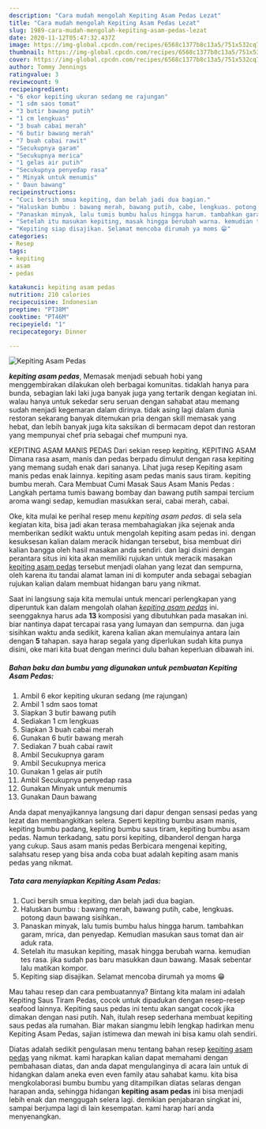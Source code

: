 ```yaml
---
description: "Cara mudah mengolah Kepiting Asam Pedas Lezat"
title: "Cara mudah mengolah Kepiting Asam Pedas Lezat"
slug: 1989-cara-mudah-mengolah-kepiting-asam-pedas-lezat
date: 2020-11-12T05:47:32.437Z
image: https://img-global.cpcdn.com/recipes/6568c1377b8c13a5/751x532cq70/kepiting-asam-pedas-foto-resep-utama.jpg
thumbnail: https://img-global.cpcdn.com/recipes/6568c1377b8c13a5/751x532cq70/kepiting-asam-pedas-foto-resep-utama.jpg
cover: https://img-global.cpcdn.com/recipes/6568c1377b8c13a5/751x532cq70/kepiting-asam-pedas-foto-resep-utama.jpg
author: Tommy Jennings
ratingvalue: 3
reviewcount: 9
recipeingredient:
- "6 ekor kepiting ukuran sedang me rajungan"
- "1 sdm saos tomat"
- "3 butir bawang putih"
- "1 cm lengkuas"
- "3 buah cabai merah"
- "6 butir bawang merah"
- "7 buah cabai rawit"
- "Secukupnya garam"
- "Secukupnya merica"
- "1 gelas air putih"
- "Secukupnya penyedap rasa"
- " Minyak untuk menumis"
- " Daun bawang"
recipeinstructions:
- "Cuci bersih smua kepiting, dan belah jadi dua bagian."
- "Haluskan bumbu : bawang merah, bawang putih, cabe, lengkuas. potong daun bawang sisihkan.."
- "Panaskan minyak, lalu tumis bumbu halus hingga harum. tambahkan garam, mrica, dan penyedap. Kemudian masukan saus tomat dan air aduk rata."
- "Setelah itu masukan kepiting, masak hingga berubah warna. kemudian tes rasa. jika sudah pas baru masukkan daun bawang. Masak sebentar lalu matikan kompor."
- "Kepiting siap disajikan. Selamat mencoba dirumah ya moms 😁"
categories:
- Resep
tags:
- kepiting
- asam
- pedas

katakunci: kepiting asam pedas 
nutrition: 210 calories
recipecuisine: Indonesian
preptime: "PT38M"
cooktime: "PT46M"
recipeyield: "1"
recipecategory: Dinner

---
```



![Kepiting Asam Pedas](https://img-global.cpcdn.com/recipes/6568c1377b8c13a5/751x532cq70/kepiting-asam-pedas-foto-resep-utama.jpg)

<b><i>kepiting asam pedas</i></b>, Memasak menjadi sebuah hobi yang menggembirakan dilakukan oleh berbagai komunitas. tidaklah hanya para bunda, sebagian laki laki juga banyak juga yang tertarik dengan kegiatan ini. walau hanya untuk sekedar seru seruan dengan sahabat atau memang sudah menjadi kegemaran dalam dirinya. tidak asing lagi dalam dunia restoran sekarang banyak ditemukan pria dengan skill memasak yang hebat, dan lebih banyak juga kita saksikan di bermacam depot dan restoran yang mempunyai chef pria sebagai chef mumpuni nya.

KEPITING ASAM MANIS PEDAS Dari sekian resep kepiting, KEPITING ASAM Dimana rasa asam, manis dan pedas berpadu dimulut dengan rasa kepiting yang memang sudah enak dari sananya. Lihat juga resep Kepiting asam manis pedas enak lainnya. kepiting asam pedas manis saus tiram. kepiting bumbu merah. Cara Membuat Cumi Masak Saus Asam Manis Pedas : Langkah pertama tumis bawang bombay dan bawang putih sampai tercium aroma wangi sedap, kemudian masukkan serai, cabai merah, cabai.

Oke, kita mulai ke perihal resep menu <i>kepiting asam pedas</i>. di sela sela kegiatan kita, bisa jadi akan terasa membahagiakan jika sejenak anda memberikan sedikit waktu untuk mengolah kepiting asam pedas ini. dengan kesuksesan kalian dalam meracik hidangan tersebut, bisa membuat diri kalian bangga oleh hasil masakan anda sendiri. dan lagi disini dengan perantara situs ini kita akan memiliki rujukan untuk meracik masakan <u>kepiting asam pedas</u> tersebut menjadi olahan yang lezat dan sempurna, oleh karena itu tandai alamat laman ini di komputer anda sebagai sebagian rujukan kalian dalam membuat hidangan baru yang nikmat.


Saat ini langsung saja kita memulai untuk mencari perlengkapan yang diperuntuk kan dalam mengolah olahan <u><i>kepiting asam pedas</i></u> ini. seenggaknya harus ada <b>13</b> komposisi yang dibutuhkan pada masakan ini. biar nantinya dapat tercapai rasa yang lumayan dan sempurna. dan juga sisihkan waktu anda sedikit, karena kalian akan memulainya antara lain dengan <b>5</b> tahapan. saya harap segala yang diperlukan sudah kita punya disini, oke mari kita buat dengan merinci dulu bahan keperluan dibawah ini.

<!--inarticleads1-->

##### Bahan baku dan bumbu yang digunakan untuk pembuatan Kepiting Asam Pedas:

1. Ambil 6 ekor kepiting ukuran sedang (me rajungan)
1. Ambil 1 sdm saos tomat
1. Siapkan 3 butir bawang putih
1. Sediakan 1 cm lengkuas
1. Siapkan 3 buah cabai merah
1. Gunakan 6 butir bawang merah
1. Sediakan 7 buah cabai rawit
1. Ambil Secukupnya garam
1. Ambil Secukupnya merica
1. Gunakan 1 gelas air putih
1. Ambil Secukupnya penyedap rasa
1. Gunakan  Minyak untuk menumis
1. Gunakan  Daun bawang


Anda dapat menyajikannya langsung dari dapur dengan sensasi pedas yang lezat dan membangkitkan selera. Seperti kepiting bumbu asam manis, kepiting bumbu padang, kepiting bumbu saus tiram, kepiting bumbu asam pedas. Namun terkadang, satu porsi kepiting, dibanderol dengan harga yang cukup. Saus asam manis pedas  Berbicara mengenai kepiting, salahsatu resep yang bisa anda coba buat adalah kepiting asam manis pedas yang nikmat. 

<!--inarticleads2-->

##### Tata cara menyiapkan Kepiting Asam Pedas:

1. Cuci bersih smua kepiting, dan belah jadi dua bagian.
1. Haluskan bumbu : bawang merah, bawang putih, cabe, lengkuas. potong daun bawang sisihkan..
1. Panaskan minyak, lalu tumis bumbu halus hingga harum. tambahkan garam, mrica, dan penyedap. Kemudian masukan saus tomat dan air aduk rata.
1. Setelah itu masukan kepiting, masak hingga berubah warna. kemudian tes rasa. jika sudah pas baru masukkan daun bawang. Masak sebentar lalu matikan kompor.
1. Kepiting siap disajikan. Selamat mencoba dirumah ya moms 😁


Mau tahau resep dan cara pembuatannya? Bintang kita malam ini adalah Kepiting Saus Tiram Pedas, cocok untuk dipadukan dengan resep-resep seafood lainnya. Kepiting saus pedas ini tentu akan sangat cocok jika dimakan dengan nasi putih. Nah, itulah resep sederhana membuat kepiting saus pedas ala rumahan. Biar makan siangmu lebih lengkap hadirkan menu Kepiting Asam Pedas, sajian istimewa dan mewah ini bisa kamu olah sendiri. 

Diatas adalah sedikit pengulasan menu tentang bahan resep <u>kepiting asam pedas</u> yang nikmat. kami harapkan kalian dapat memahami dengan pembahasan diatas, dan anda dapat mengulanginya di acara lain untuk di hidangkan dalam aneka even even family atau sahabat kamu. kita bisa mengkolaborasi bumbu bumbu yang ditampilkan diatas selaras dengan harapan anda, sehingga hidangan <b>kepiting asam pedas</b> ini bisa menjadi lebih enak dan menggugah selera lagi. demikian penjabaran singkat ini, sampai berjumpa lagi di lain kesempatan. kami harap hari anda menyenangkan.
